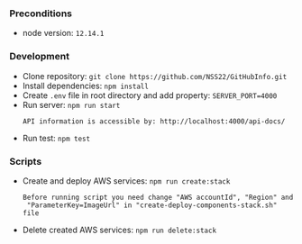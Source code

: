 ### Preconditions ###
* node version: ```12.14.1```

### Development ###
* Clone repository: ```git clone https://github.com/NSS22/GitHubInfo.git```
* Install dependencies: ```npm install```
* Create ```.env``` file in root directory and add property:
  ```SERVER_PORT=4000```
* Run server: ```npm run start```
  ```
  API information is accessible by: http://localhost:4000/api-docs/
  ```
* Run test: ```npm test```

### Scripts ###
* Create and deploy AWS services: 
  ```npm run create:stack```
  ```
  Before running script you need change "AWS accountId", "Region" and
   "ParameterKey=ImageUrl" in "create-deploy-components-stack.sh" file
  ```
* Delete created AWS services:
  ```npm run delete:stack```